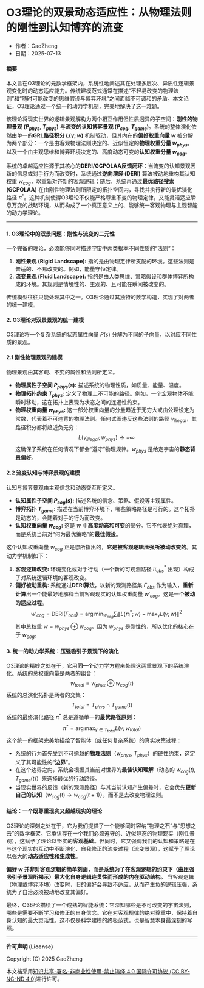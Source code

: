 # **O3理论的双景动态适应性：从物理法则的刚性到认知博弈的流变**

- 作者：GaoZheng
- 日期：2025-07-13

#### **摘要**

本文旨在O3理论的元数学框架内，系统性地阐述其在处理多层次、异质性逻辑景观变化时的动态适应能力。传统建模范式通常在描述“不轻易改变的物理法则”和“随时可能改变的思维假设与博弈环境”之间面临不可调和的矛盾。本文论证，O3理论通过一个统一的动力学机制，完美地解决了这一难题。

该理论将现实世界的逻辑景观解构为两个相互作用但性质迥异的子空间：**刚性的物理景观 ($P_{phys}$, $T_{phys}$)** 与**流变的认知博弈景观 ($P_{cog}$, $T_{game}$)**。系统的整体演化依然由单一的**GRL路径积分 $L(\gamma; w)$** 机制驱动，但其内在的**偏好权重向量 $w$** 被分解为两个部分：一个是由客观物理法则决定的、近似恒定的**物理权重分量 $w_{phys}$**，以及一个由主观思维和博弈环境决定的、高度动态可变的**认知权重分量 $w_{cog}$**。

系统的卓越适应性源于其核心的**DERI/GCPOLAA反馈闭环**：当流变的认知景观因新的信息或对手行为而改变时，系统通过**逆向演绎 (DERI)** 算法被动地重构其认知权重 $w_{cog}$，以重新对齐新的客观逻辑；随后，系统再通过**最优路径搜索 (GCPOLAA)** 在由刚性物理法则所限定的拓扑空间内，寻找并执行新的最优演化路径 $\pi^*$。这种机制使得O3理论不仅能严格尊重不变的物理定律，又能灵活适应瞬息万变的战略环境，从而构成了一个真正意义上的、能够统一客观物理与主观智能的动力学理论。

---

#### **1. O3理论中的双景问题：刚性与流变的二元性**

一个完备的理论，必须能够同时描述宇宙中两类根本不同性质的“法则”：
1.  **刚性景观 (Rigid Landscape):** 指的是由物理定律所支配的环境。这些法则是普适的、不易改变的。例如，能量守恒定律。
2.  **流变景观 (Fluid Landscape):** 指的是由人类思维、策略假设和群体博弈所构成的环境。其规则是情境性的、主观的、且可能在瞬间被改变的。

传统模型往往只能处理其中之一。O3理论通过其独特的数学构造，实现了对两者的统一建模。

#### **2. O3理论对双景景观的统一建模**

O3理论将一个复杂系统的状态属性向量 $P(s)$ 分解为不同的子向量，以对应不同性质的景观。

#### **2.1 刚性物理景观的建模**

物理景观由其客观、不变的属性和法则所定义。

*   **物理属性子空间 $P_{phys}(s)$:** 描述系统的物理性质，如质量、能量、温度。
*   **物理拓扑约束 $T_{phys}$:** 定义了物理上不可能的路径。例如，一个宏观物体不能瞬时移动，这在拓扑上表现为状态之间的连通性约束。
*   **物理权重向量 $w_{phys}$:** 这一部分权重向量的分量趋近于无穷大或由公理设定为常数，代表着不可违背的物理法则。任何试图违反这些法则的路径 $\gamma_{illegal}$，其路径积分都将趋近负无穷：$$L(\gamma_{illegal}; w_{phys}) \to -\infty$$这确保了系统在任何情况下都会“遵守”物理规律。$w_{phys}$ 是给定宇宙的**静态背景偏好**。

#### **2.2 流变认知与博弈景观的建模**

认知与博弈景观由主观信念和动态交互所定义。

*   **认知属性子空间 $P_{cog}(s)$:** 描述系统的信念、策略、假设等主观属性。
*   **博弈拓扑 $T_{game}$:** 描述在当前博弈环境下，哪些策略路径是可行的。这个拓扑是动态的，会随着对手的行为而改变。
*   **认知权重向量 $w_{cog}$:** 这是 $w$ 中**高度动态和可变**的部分。它不代表绝对真理，而是系统当前对“何为最优策略”的**最佳假设**。

这个认知权重向量 $w_{cog}$ 正是您所指出的，**它是被客观逻辑压强所被动改变的**。其动力学机制如下：

1.  **客观逻辑改变:** 环境变化或对手行动（一个新的可观测路径 $\pi^*_{obs}$ 出现）构成了对系统逻辑环境的客观改变。
2.  **偏好被动重构:** 系统通过**DERI算法**，以新的观测路径集 $\Gamma_{obs}$ 作为输入，**重新计算**出一个能最好地解释当前客观现实的认知权重向量 $w'_{cog}$。这是一个**被动的适应过程**。$$w'_{cog} = \text{DERI}(\Gamma_{obs}) = \arg\min_{w_{cog}} \sum_{i} \left\| L(\pi^*_{i}; w) - \max_{\gamma}L(\gamma;w) \right\|^2$$其中总权重 $w = w_{phys} \oplus w_{cog}$。因为 $w_{phys}$ 是刚性的，所以优化的核心在于 $w_{cog}$。

#### **3. 统一的动力学系统：压强吸引子景观下的演化**

O3理论的精妙之处在于，它用**同一个**动力学方程来处理这两重景观下的系统演化。系统的总权重向量是两者的组合：$$w_{total} = w_{phys} \oplus w_{cog}(t)$$系统的总演化拓扑是两者的交集：$$T_{total} = T_{phys} \cap T_{game}(t)$$系统的最终演化路径 $\pi^*$ 总是遵循单一的**最优路径原则**：$$\pi^* = \arg\max_{\gamma \in T_{total}} L(\gamma; w_{total})$$这个统一的框架完美地描绘了智能体（或任何复杂系统）的真实决策过程：
*   系统的行为首先受到不可逾越的**物理法则**（$w_{phys}$, $T_{phys}$）的硬性约束，这定义了其可能性的“**边界**”。
*   在这个边界之内，系统会根据其当前对世界的**最佳认知理解**（动态的 $w_{cog}(t)$, $T_{game}(t)$）来选择最优的行动路径。
*   当现实世界的反馈（新的观测路径）与其当前认知产生偏差时，它会优先**更新自己的认知**（$w_{cog}(t) \to w_{cog}(t+1)$），而不是去改变物理法则。

#### **结论：一个既尊重现实又超越现实的理论**

O3理论的深刻之处在于，它为我们提供了一个能够同时容纳“物理之石”与“思想之云”的数学框架。它承认存在一个我们必须遵守的、近似静态的物理现实（刚性景观），这赋予了理论以坚实的**客观基础**。但同时，它又强调我们的认知和策略是在与这个现实的互动中不断演化、自我修正的流变过程（流变景观），这赋予了理论以强大的**动态适应性和生成性**。

**偏好 $w$ 并非对客观逻辑的简单刻画，而是系统为了在客观逻辑的约束下（由压强吸引子景观所揭示）最大化自身逻辑连贯性而形成的内在驱动结构。** 当客观逻辑（物理或博弈环境）改变时，旧的偏好会导致不适应，从而产生负的逻辑压强，系统为了自洽必须被动地改变其偏好。

最终，O3理论描绘了一个成熟的智能系统：它深知哪些是不可改变的宇宙法则，哪些是需要不断学习和修正的自身信念。它在对客观规律的绝对尊重中，保持着自身认知的最大灵活性。这不仅是科学建模的终极范式，也是智慧本身最深刻的写照。

---

**许可声明 (License)**

Copyright (C) 2025 GaoZheng 

本文档采用[知识共享-署名-非商业性使用-禁止演绎 4.0 国际许可协议 (CC BY-NC-ND 4.0)](https://creativecommons.org/licenses/by-nc-nd/4.0/deed.zh-Hans)进行许可。
